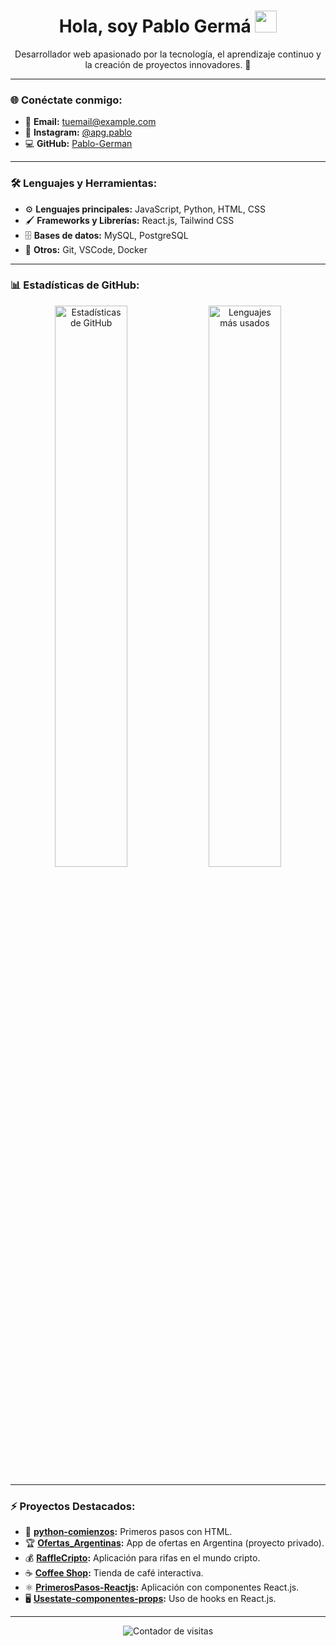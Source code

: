 
<h1 align="center">Hola, soy Pablo Germá <img src="https://media.giphy.com/media/hvRJCLFzcasrR4ia7z/giphy.gif" width="35"></h1>

<p align="center">
  Desarrollador web apasionado por la tecnología, el aprendizaje continuo y la creación de proyectos innovadores. 🚀
</p>

---

### 🌐 Conéctate conmigo:
- 📧 **Email:** [tuemail@example.com](mailto:pabloajallaenero26@gmail.com)
- 📸 **Instagram:** [@apg.pablo](https://www.instagram.com/apg.pablo/)
- 💻 **GitHub:** [Pablo-German](https://github.com/Pablo-German)

---

### 🛠️ Lenguajes y Herramientas:
- ⚙️ **Lenguajes principales:** JavaScript, Python, HTML, CSS
- 🖌️ **Frameworks y Librerías:** React.js, Tailwind CSS
- 🗄️ **Bases de datos:** MySQL, PostgreSQL
- 🚀 **Otros:** Git, VSCode, Docker

---

### 📊 Estadísticas de GitHub:

<p align="center">
  <img src="https://github-readme-stats.vercel.app/api?username=Pablo-German&show_icons=true&theme=radical" alt="Estadísticas de GitHub" width="48%">
  <img src="https://github-readme-stats.vercel.app/api/top-langs/?username=Pablo-German&layout=compact&theme=radical" alt="Lenguajes más usados" width="48%">
</p>

---

### ⚡ Proyectos Destacados:
- 🎯 **[python-comienzos](https://github.com/Pablo-German/python-comienzos):** Primeros pasos con HTML.
- 🏆 **[Ofertas_Argentinas](https://github.com/Pablo-German/Ofertas_Argentinas):** App de ofertas en Argentina (proyecto privado).
- 💰 **[RaffleCripto](https://github.com/Pablo-German/RaffleCripto):** Aplicación para rifas en el mundo cripto.
- ☕ **[Coffee Shop](https://github.com/Pablo-German/Coffee):** Tienda de café interactiva.
- ⚛️ **[PrimerosPasos-Reactjs](https://github.com/Pablo-German/PrimerosPasos-Reactjs):** Aplicación con componentes React.js.
- 🖥️ **[Usestate-componentes-props](https://github.com/Pablo-German/Usestate-componentes-props):** Uso de hooks en React.js.

---

<p align="center">
  <img src="https://komarev.com/ghpvc/?username=Pablo-German&label=Visitas&color=blue&style=flat" alt="Contador de visitas">
</p>



